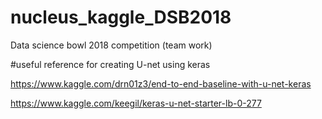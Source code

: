 # nucleus_kaggle_DSB2018
Data science bowl 2018 competition (team work)


#useful reference for creating U-net using keras

https://www.kaggle.com/drn01z3/end-to-end-baseline-with-u-net-keras

https://www.kaggle.com/keegil/keras-u-net-starter-lb-0-277
